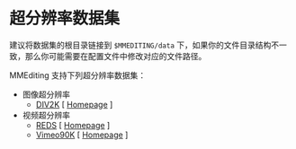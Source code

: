 # 超分辨率数据集
建议将数据集的根目录链接到 `$MMEDITING/data` 下，如果你的文件目录结构不一致，那么你可能需要在配置文件中修改对应的文件路径。

MMEditing 支持下列超分辨率数据集：
- 图像超分辨率
    - [DIV2K](div2k/README.md) \[ [Homepage](https://data.vision.ee.ethz.ch/cvl/DIV2K/) \]
- 视频超分辨率
    - [REDS](reds/README.md) \[ [Homepage](https://seungjunnah.github.io/Datasets/reds.html) \]
    - [Vimeo90K](vimeo90k/README.md) \[ [Homepage](http://toflow.csail.mit.edu) \]

